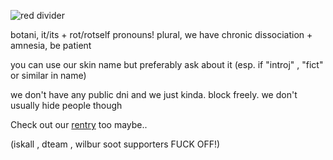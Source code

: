 ![red divider](https://64.media.tumblr.com/f7ca9638bdab59483ed345ef70827ae7/b5a54a69960eefcd-84/s2048x3072/a225574b63ec42c14a1e60b9032e66b5fd5038a4.png)

botani, it/its + rot/rotself pronouns! plural, we have chronic dissociation + amnesia, be patient

you can use our skin name but preferably ask about it (esp. if "introj" , "fict" or similar in name)

we don't have any public dni and we just kinda. block freely. we don't usually hide people though

Check out our [rentry](https://rentry.org/emperorgrumbot) too maybe..


(iskall , dteam , wilbur soot supporters FUCK OFF!)
